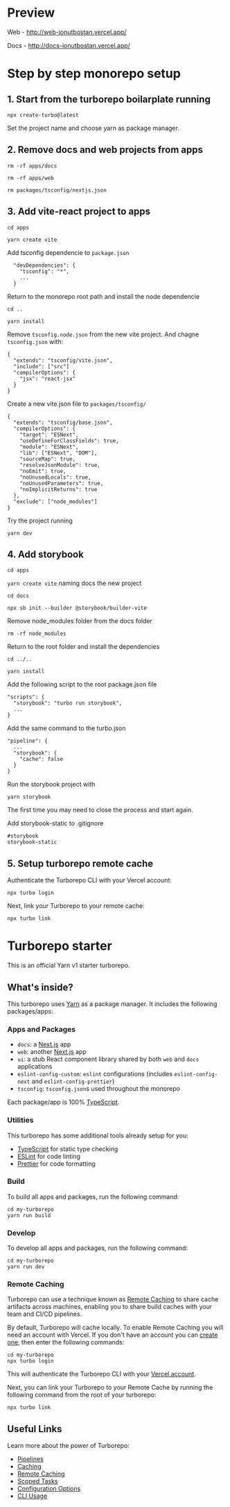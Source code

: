 # Preview

Web - http://web-ionutbostan.vercel.app/

Docs - http://docs-ionutbostan.vercel.app/

# Step by step monorepo setup

## 1. Start from the turborepo boilarplate running

`npx create-turbo@latest`

Set the project name and choose yarn as package manager.

## 2. Remove docs and web projects from apps

`rm -rf apps/docs`

`rm -rf apps/web`

`rm packages/tsconfig/nextjs.json`

## 3. Add vite-react project to apps

`cd apps`

`yarn create vite`

Add tsconfig dependencie to `package.json`

```
  "devDependencies": {
    "tsconfig": "*",
    ...
  }

```

Return to the monorepo root path and install the node dependencie

`cd ..`

`yarn install`

Remove `tsconfig.node.json` from the new vite project. And chagne `tsconfig.json` with:

```
{
  "extends": "tsconfig/vite.json",
  "include": ["src"]
  "compilerOptions": {
    "jsx": "react-jsx"
  }
}
```

Create a new vite.json file to `packages/tsconfig/`

```
{
  "extends": "tsconfig/base.json",
  "compilerOptions": {
    "target": "ESNext",
    "useDefineForClassFields": true,
    "module": "ESNext",
    "lib": ["ESNext", "DOM"],
    "sourceMap": true,
    "resolveJsonModule": true,
    "noEmit": true,
    "noUnusedLocals": true,
    "noUnusedParameters": true,
    "noImplicitReturns": true
  },
  "exclude": ["node_modules"]
}
```

Try the project running

`yarn dev`

## 4. Add storybook

`cd apps`

`yarn create vite` naming docs the new project

`cd docs`

`npx sb init --builder @storybook/builder-vite`

Remove node_modules folder from the docs folder

`rm -rf node_modules`

Return to the root folder and install the dependencies

`cd ../..`

`yarn install`

Add the following script to the root package.json file

```
"scripts": {
  "storybook": "turbo run storybook",
  ...
}
```

Add the same command to the turbo.json

```
"pipeline": {
  ...
  "storybook": {
    "cache": false
  }
}

```

Run the storybook project with

`yarn storybook`

The first time you may need to close the process and start again.

Add storybook-static to .gitignore

```
#storybook
storybook-static
```

## 5. Setup turborepo remote cache

Authenticate the Turborepo CLI with your Vercel account:

`npx turbo login`

Next, link your Turborepo to your remote cache:

`npx turbo link`

# Turborepo starter

This is an official Yarn v1 starter turborepo.

## What's inside?

This turborepo uses [Yarn](https://classic.yarnpkg.com/) as a package manager. It includes the following packages/apps:

### Apps and Packages

- `docs`: a [Next.js](https://nextjs.org) app
- `web`: another [Next.js](https://nextjs.org) app
- `ui`: a stub React component library shared by both `web` and `docs` applications
- `eslint-config-custom`: `eslint` configurations (includes `eslint-config-next` and `eslint-config-prettier`)
- `tsconfig`: `tsconfig.json`s used throughout the monorepo

Each package/app is 100% [TypeScript](https://www.typescriptlang.org/).

### Utilities

This turborepo has some additional tools already setup for you:

- [TypeScript](https://www.typescriptlang.org/) for static type checking
- [ESLint](https://eslint.org/) for code linting
- [Prettier](https://prettier.io) for code formatting

### Build

To build all apps and packages, run the following command:

```
cd my-turborepo
yarn run build
```

### Develop

To develop all apps and packages, run the following command:

```
cd my-turborepo
yarn run dev
```

### Remote Caching

Turborepo can use a technique known as [Remote Caching](https://turborepo.org/docs/core-concepts/remote-caching) to share cache artifacts across machines, enabling you to share build caches with your team and CI/CD pipelines.

By default, Turborepo will cache locally. To enable Remote Caching you will need an account with Vercel. If you don't have an account you can [create one](https://vercel.com/signup), then enter the following commands:

```
cd my-turborepo
npx turbo login
```

This will authenticate the Turborepo CLI with your [Vercel account](https://vercel.com/docs/concepts/personal-accounts/overview).

Next, you can link your Turborepo to your Remote Cache by running the following command from the root of your turborepo:

```
npx turbo link
```

## Useful Links

Learn more about the power of Turborepo:

- [Pipelines](https://turborepo.org/docs/core-concepts/pipelines)
- [Caching](https://turborepo.org/docs/core-concepts/caching)
- [Remote Caching](https://turborepo.org/docs/core-concepts/remote-caching)
- [Scoped Tasks](https://turborepo.org/docs/core-concepts/scopes)
- [Configuration Options](https://turborepo.org/docs/reference/configuration)
- [CLI Usage](https://turborepo.org/docs/reference/command-line-reference)
